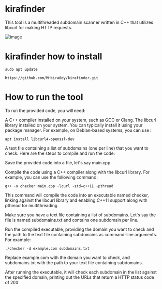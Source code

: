 # kirafinder

This tool is a multithreaded subdomain scanner written in C++ that utilizes libcurl for making HTTP requests.


![image](https://github.com/o337/kirafinder/assets/126006169/80e3abd8-647d-4f7d-99f1-cfe015f96525)

# kirafinder how to install

```
sudo apt update
```
```
https://github.com/MHkira0dy/kirafinder.git
```

# How to run the tool

To run the provided code, you will need:

A C++ compiler installed on your system, such as GCC or Clang.
The libcurl library installed on your system. You can typically install it using your package manager. For example, on Debian-based systems, you can use :
```
apt install libcurl4-openssl-dev
```
A text file containing a list of subdomains (one per line) that you want to check.
Here are the steps to compile and run the code:

Save the provided code into a file, let's say main.cpp.

Compile the code using a C++ compiler along with the libcurl library. For example, you can use the following command:
```
g++ -o checker main.cpp -lcurl -std=c++11 -pthread
```
This command will compile the code into an executable named checker, linking against the libcurl library and enabling C++11 support along with pthread for multithreading.

Make sure you have a text file containing a list of subdomains. Let's say the file is named subdomains.txt and contains one subdomain per line.

Run the compiled executable, providing the domain you want to check and the path to the text file containing subdomains as command-line arguments. For example:

```
./checker -d example.com subdomains.txt
```

Replace example.com with the domain you want to check, and subdomains.txt with the path to your text file containing subdomains.

After running the executable, it will check each subdomain in the list against the specified domain, printing out the URLs that return a HTTP status code of 200



